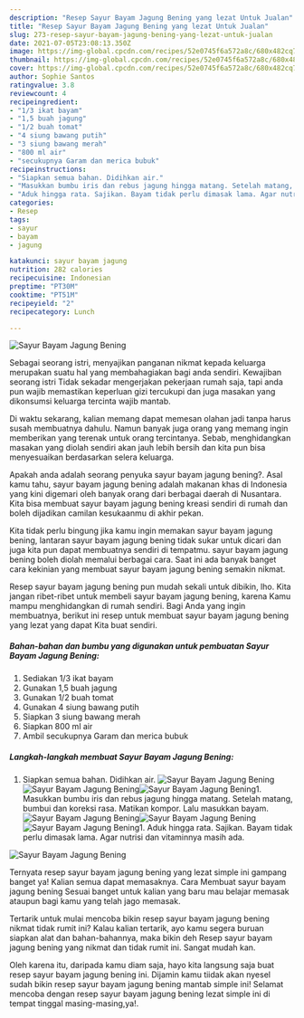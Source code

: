 ```yaml
---
description: "Resep Sayur Bayam Jagung Bening yang lezat Untuk Jualan"
title: "Resep Sayur Bayam Jagung Bening yang lezat Untuk Jualan"
slug: 273-resep-sayur-bayam-jagung-bening-yang-lezat-untuk-jualan
date: 2021-07-05T23:08:13.350Z
image: https://img-global.cpcdn.com/recipes/52e0745f6a572a8c/680x482cq70/sayur-bayam-jagung-bening-foto-resep-utama.jpg
thumbnail: https://img-global.cpcdn.com/recipes/52e0745f6a572a8c/680x482cq70/sayur-bayam-jagung-bening-foto-resep-utama.jpg
cover: https://img-global.cpcdn.com/recipes/52e0745f6a572a8c/680x482cq70/sayur-bayam-jagung-bening-foto-resep-utama.jpg
author: Sophie Santos
ratingvalue: 3.8
reviewcount: 4
recipeingredient:
- "1/3 ikat bayam"
- "1,5 buah jagung"
- "1/2 buah tomat"
- "4 siung bawang putih"
- "3 siung bawang merah"
- "800 ml air"
- "secukupnya Garam dan merica bubuk"
recipeinstructions:
- "Siapkan semua bahan. Didihkan air."
- "Masukkan bumbu iris dan rebus jagung hingga matang. Setelah matang, bumbui dan koreksi rasa. Matikan kompor. Lalu masukkan bayam."
- "Aduk hingga rata. Sajikan. Bayam tidak perlu dimasak lama. Agar nutrisi dan vitaminnya masih ada."
categories:
- Resep
tags:
- sayur
- bayam
- jagung

katakunci: sayur bayam jagung 
nutrition: 282 calories
recipecuisine: Indonesian
preptime: "PT30M"
cooktime: "PT51M"
recipeyield: "2"
recipecategory: Lunch

---
```



![Sayur Bayam Jagung Bening](https://img-global.cpcdn.com/recipes/52e0745f6a572a8c/680x482cq70/sayur-bayam-jagung-bening-foto-resep-utama.jpg)

Sebagai seorang istri, menyajikan panganan nikmat kepada keluarga merupakan suatu hal yang membahagiakan bagi anda sendiri. Kewajiban seorang istri Tidak sekadar mengerjakan pekerjaan rumah saja, tapi anda pun wajib memastikan keperluan gizi tercukupi dan juga masakan yang dikonsumsi keluarga tercinta wajib mantab.

Di waktu  sekarang, kalian memang dapat memesan olahan jadi tanpa harus susah membuatnya dahulu. Namun banyak juga orang yang memang ingin memberikan yang terenak untuk orang tercintanya. Sebab, menghidangkan masakan yang diolah sendiri akan jauh lebih bersih dan kita pun bisa menyesuaikan berdasarkan selera keluarga. 



Apakah anda adalah seorang penyuka sayur bayam jagung bening?. Asal kamu tahu, sayur bayam jagung bening adalah makanan khas di Indonesia yang kini digemari oleh banyak orang dari berbagai daerah di Nusantara. Kita bisa membuat sayur bayam jagung bening kreasi sendiri di rumah dan boleh dijadikan camilan kesukaanmu di akhir pekan.

Kita tidak perlu bingung jika kamu ingin memakan sayur bayam jagung bening, lantaran sayur bayam jagung bening tidak sukar untuk dicari dan juga kita pun dapat membuatnya sendiri di tempatmu. sayur bayam jagung bening boleh diolah memalui berbagai cara. Saat ini ada banyak banget cara kekinian yang membuat sayur bayam jagung bening semakin nikmat.

Resep sayur bayam jagung bening pun mudah sekali untuk dibikin, lho. Kita jangan ribet-ribet untuk membeli sayur bayam jagung bening, karena Kamu mampu menghidangkan di rumah sendiri. Bagi Anda yang ingin membuatnya, berikut ini resep untuk membuat sayur bayam jagung bening yang lezat yang dapat Kita buat sendiri.

<!--inarticleads1-->

##### Bahan-bahan dan bumbu yang digunakan untuk pembuatan Sayur Bayam Jagung Bening:

1. Sediakan 1/3 ikat bayam
1. Gunakan 1,5 buah jagung
1. Gunakan 1/2 buah tomat
1. Gunakan 4 siung bawang putih
1. Siapkan 3 siung bawang merah
1. Siapkan 800 ml air
1. Ambil secukupnya Garam dan merica bubuk




<!--inarticleads2-->

##### Langkah-langkah membuat Sayur Bayam Jagung Bening:

1. Siapkan semua bahan. Didihkan air.
<img src="https://img-global.cpcdn.com/steps/b693375d96ceb771/160x128cq70/sayur-bayam-jagung-bening-langkah-memasak-1-foto.jpg" alt="Sayur Bayam Jagung Bening"><img src="https://img-global.cpcdn.com/steps/4938cd1643585741/160x128cq70/sayur-bayam-jagung-bening-langkah-memasak-1-foto.jpg" alt="Sayur Bayam Jagung Bening"><img src="https://img-global.cpcdn.com/steps/f86434dc9028608e/160x128cq70/sayur-bayam-jagung-bening-langkah-memasak-1-foto.jpg" alt="Sayur Bayam Jagung Bening">1. Masukkan bumbu iris dan rebus jagung hingga matang. Setelah matang, bumbui dan koreksi rasa. Matikan kompor. Lalu masukkan bayam.
<img src="https://img-global.cpcdn.com/steps/f8b07df1ec2de24a/160x128cq70/sayur-bayam-jagung-bening-langkah-memasak-2-foto.jpg" alt="Sayur Bayam Jagung Bening"><img src="https://img-global.cpcdn.com/steps/09365de353d66583/160x128cq70/sayur-bayam-jagung-bening-langkah-memasak-2-foto.jpg" alt="Sayur Bayam Jagung Bening"><img src="https://img-global.cpcdn.com/steps/aebcc05df3e6655c/160x128cq70/sayur-bayam-jagung-bening-langkah-memasak-2-foto.jpg" alt="Sayur Bayam Jagung Bening">1. Aduk hingga rata. Sajikan. Bayam tidak perlu dimasak lama. Agar nutrisi dan vitaminnya masih ada.
<img src="https://img-global.cpcdn.com/steps/8abe368aa1ee32d9/160x128cq70/sayur-bayam-jagung-bening-langkah-memasak-3-foto.jpg" alt="Sayur Bayam Jagung Bening">



Ternyata resep sayur bayam jagung bening yang lezat simple ini gampang banget ya! Kalian semua dapat memasaknya. Cara Membuat sayur bayam jagung bening Sesuai banget untuk kalian yang baru mau belajar memasak ataupun bagi kamu yang telah jago memasak.

Tertarik untuk mulai mencoba bikin resep sayur bayam jagung bening nikmat tidak rumit ini? Kalau kalian tertarik, ayo kamu segera buruan siapkan alat dan bahan-bahannya, maka bikin deh Resep sayur bayam jagung bening yang nikmat dan tidak rumit ini. Sangat mudah kan. 

Oleh karena itu, daripada kamu diam saja, hayo kita langsung saja buat resep sayur bayam jagung bening ini. Dijamin kamu tiidak akan nyesel sudah bikin resep sayur bayam jagung bening mantab simple ini! Selamat mencoba dengan resep sayur bayam jagung bening lezat simple ini di tempat tinggal masing-masing,ya!.

